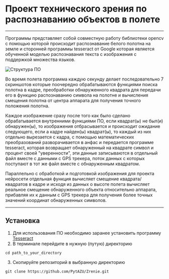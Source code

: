 # Проект технического зрения по распознаванию объектов в полете
___
Программы представляет собой совместную работу библиотеки opencv с помощью которой происходит распознавание белого полотна на земле и сторонней программы tesseract от Google которая является обученной моделью распознавания текста с изображения с поддержкой множества языков.

![Структура ПО](https://github.com/PytAZU/Zrenie/blob/f7d17ccea2aada46bc9138d28e7421720fc82fac/%D0%A1%D1%82%D1%80%D1%83%D0%BA%D1%82%D1%83%D1%80%D0%B0.jpg "Структура")

Во время полета программа каждую секунду делает последовательно 7 скриншотов которые поочередно обрабатываются функциями поиска полотна в кадре, преобработки обнаруженного квадрата для передачи его в функцию распознаванию символа на полотне и вычисления смещения полотна от центра аппарата для получения точного положения полотна.

Каждое изображение сразу после того как было сделано обрабатывается внутренними функциями ПО, если квадрат(ы) не был(и) обнаружен(ы), то изображения отбрасывается и происходит ожидание следующего, если а кадре найден(ы) квадрат(ы), то каждый из них отдельно вырезается с кадра, с помощью математических преобразований разворачивается в анфас и передается программе tesseract, которая возвращает обнаруженный на квадрате символ и процент своей "уверенности", эти данные записываются в отдельный файл вместе с данными с GPS трекера, поток данных с которых поступают в тот же файл вместе с обнаруженным квадратом. 

Параллельно с обработкой и подготовкой изображения для проекта нейросети отдельная функция вычисляет смещение квадрата/квадратов в кадре и исходя из данных о высоте полета вычисляет реальное смещение обнаруженного объекта относительно аппарата, прибавляя их к данным с GPS трекера для получения более точных значений координат обнаруженных символов.
___
## Установка
1. Для использования ПО необходимо заранее установить программу [Tesseract](https://github.com/UB-Mannheim/tesseract/wiki)
3. В терминале перейдите в нужную (путую) директорию
```
cd path_to_your_directory
```
3. Скопируйте репозиторий в выбранную директорию
```
git clone https://github.com/PytAZU/Zrenie.git
```
